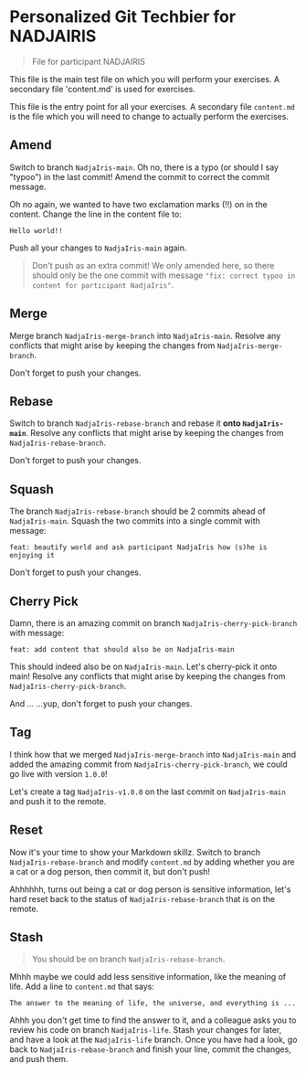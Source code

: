 # Personalized Git Techbier for NADJAIRIS

> File for participant NADJAIRIS

This file is the main test file on which you will perform your exercises. A
secondary file 'content.md' is used for  exercises.

This file is the entry point for all your exercises. A secondary file
`content.md` is the file which you will need to change to actually perform the
exercises.

## Amend

Switch to branch `NadjaIris-main`. Oh no, there is a typo (or should I say "typoo") in
the last commit! Amend the commit to correct the commit message.

Oh no again, we wanted to have two exclamation marks (!!) on in the content.
Change the line in the content file to:

```
Hello world!!
```

Push all your changes to `NadjaIris-main` again.

> Don't push as an extra commit! We only amended here, so there should only be
> the one commit with message
> `"fix: correct typoo in content for participant NadjaIris"`.

## Merge

Merge branch `NadjaIris-merge-branch` into `NadjaIris-main`. Resolve any conflicts that might arise
by keeping the changes from `NadjaIris-merge-branch`.

Don't forget to push your changes.

## Rebase

Switch to branch `NadjaIris-rebase-branch` and rebase it **onto `NadjaIris-main`**. Resolve any
conflicts that might arise by keeping the changes from `NadjaIris-rebase-branch`.

Don't forget to push your changes.

## Squash

The branch `NadjaIris-rebase-branch` should be 2 commits ahead of `NadjaIris-main`. Squash the two
commits into a single commit with message:

```
feat: beautify world and ask participant NadjaIris how (s)he is enjoying it
```

Don't forget to push your changes.

## Cherry Pick

Damn, there is an amazing commit on branch `NadjaIris-cherry-pick-branch` with message:

```
feat: add content that should also be on NadjaIris-main
```

This should indeed also be on `NadjaIris-main`. Let's cherry-pick it onto main! Resolve
any conflicts that might arise by keeping the changes from `NadjaIris-cherry-pick-branch`.

And ...
...yup, don't forget to push your changes.

## Tag

I think how that we merged `NadjaIris-merge-branch` into `NadjaIris-main` and added the amazing
commit from `NadjaIris-cherry-pick-branch`, we could go live with version `1.0.0`!

Let's create a tag `NadjaIris-v1.0.0` on the last commit on `NadjaIris-main` and push it to the
remote.

## Reset

Now it's your time to show your Markdown skillz. Switch to branch `NadjaIris-rebase-branch`
and modify `content.md` by adding whether you are a cat or a dog person, then
commit it, but don't push!

Ahhhhhh, turns out being a cat or dog person is sensitive information, let's
hard reset back to the status of `NadjaIris-rebase-branch` that is on the remote.

## Stash

> You should be on branch `NadjaIris-rebase-branch`.

Mhhh maybe we could add less sensitive information, like the meaning of life.
Add a line to `content.md` that says:

```
The answer to the meaning of life, the universe, and everything is ...
```

Ahhh you don't get time to find the answer to it, and a colleague asks you to
review his code on branch `NadjaIris-life`. Stash your changes for later, and have a
look at the `NadjaIris-life` branch. Once you have had a look, go back to
`NadjaIris-rebase-branch` and finish your line, commit the changes, and push them.
